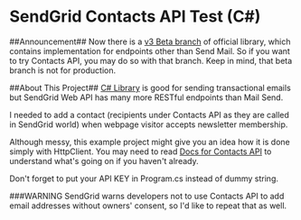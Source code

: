 ﻿# SendGrid Contacts API Test (C#)

##Announcement##
Now there is a [v3 Beta branch](https://github.com/sendgrid/sendgrid-csharp/tree/v3beta) of official library, which contains implementation for 
endpoints other than Send Mail. So if you want to try Contacts API, you may do so with that branch. Keep in mind, that beta branch is not for production.

##About This Project##
[C# Library](https://github.com/sendgrid/sendgrid-csharp) is good for sending transactional emails
but SendGrid Web API has many more RESTful endpoints than Mail Send.

I needed to add a contact (recipients under Contacts
API as they are called in SendGrid world) when webpage visitor accepts newsletter membership.

Although messy, this example project might give you an idea how it is done simply with HttpClient.
You may need to read [Docs for Contacts API](https://sendgrid.com/docs/API_Reference/Web_API_v3/Marketing_Campaigns/contactdb.html) to understand what's going on
if you haven't already.

Don't forget to put your API KEY in Program.cs instead of dummy string.

###WARNING
SendGrid warns developers not to use Contacts API to add email addresses without owners' consent, so I'd like 
to repeat that as well.